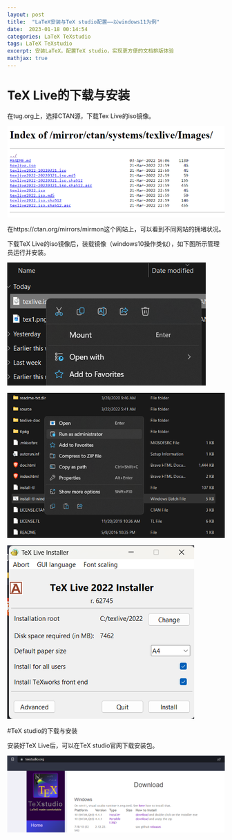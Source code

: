 ```yaml
---
layout: post
title:  "LaTeX安装与TeX studio配置——以windows11为例"
date:  2023-01-18 00:14:54
categories: LaTeX TeXstudio
tags: LaTeX TeXstudio
excerpt: 安装LaTeX，配置TeX studio，实现更方便的文档排版体验
mathjax: true
---
```


# TeX Live的下载与安装

在tug.org上，选择CTAN源，下载Tex Live的iso镜像。

![image](/img/tex_pic/tex1.png)

在https://ctan.org/mirrors/mirmon这个网站上，可以看到不同网站的拥堵状况。

下载TeX Live的iso镜像后，装载镜像（windows10操作类似），如下图所示管理员运行并安装。

![image](/img/tex_pic/tex2.png)

![image](/img/tex_pic/tex3.png)

![image](/img/tex_pic/tex4.png)

#TeX studio的下载与安装

安装好TeX Live后，可以在TeX studio官网下载安装包。

![image](/img/tex_pic/tex5.png)
